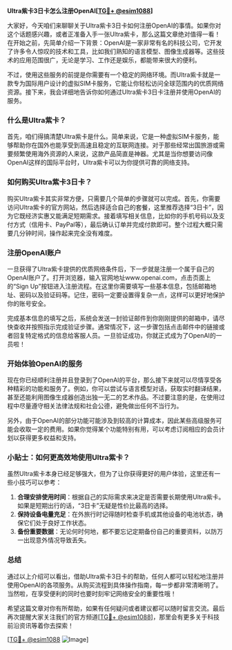 **Ultra紫卡3日卡怎么注册OpenAI[[TG💪+ @esim1088](https://t.me/s/esim1088)]**

大家好，今天咱们来聊聊关于Ultra紫卡3日卡如何注册OpenAI的事情。如果你对这个话题感兴趣，或者正准备入手一张Ultra紫卡，那么这篇文章绝对值得一看！在开始之前，先简单介绍一下背景：OpenAI是一家非常有名的科技公司，它开发了许多令人惊叹的技术和工具，比如我们熟知的语言模型、图像生成器等。这些技术的应用范围很广，无论是学习、工作还是娱乐，都能带来很大的便利。

不过，使用这些服务的前提是你需要有一个稳定的网络环境。而Ultra紫卡就是一款专为国际用户设计的虚拟SIM卡服务，它能让你轻松访问全球范围内的优质网络资源。接下来，我会详细地告诉你如何通过Ultra紫卡3日卡注册并使用OpenAI的服务。

### 什么是Ultra紫卡？

首先，咱们得搞清楚Ultra紫卡是什么。简单来说，它是一种虚拟SIM卡服务，能够帮助你在国外也能享受到高速且稳定的互联网连接。对于那些经常出国旅游或需要频繁使用海外资源的人来说，这款产品简直是神器。尤其是当你想要访问像OpenAI这样的国际平台时，Ultra紫卡可以为你提供可靠的网络支持。

### 如何购买Ultra紫卡3日卡？

购买Ultra紫卡其实非常方便，只需要几个简单的步骤就可以完成。首先，你需要访问Ultra紫卡的官方网站，然后选择适合自己的套餐，这里推荐选择“3日卡”，因为它既经济实惠又能满足短期需求。接着填写相关信息，比如你的手机号码以及支付方式（信用卡、PayPal等），最后确认订单并完成付款即可。整个过程大概只需要几分钟时间，操作起来完全没有难度。

### 注册OpenAI账户

一旦获得了Ultra紫卡提供的优质网络条件后，下一步就是注册一个属于自己的OpenAI账户了。打开浏览器，输入官网地址www.openai.com，点击页面上的“Sign Up”按钮进入注册流程。在这里你需要填写一些基本信息，包括邮箱地址、密码以及验证码等。记住，密码一定要设置得复杂一点，这样可以更好地保护你的账号安全。

完成基本信息的填写之后，系统会发送一封验证邮件到你刚刚提供的邮箱中，请尽快查收并按照指示完成验证步骤。通常情况下，这一步骤包括点击邮件中的链接或者回复特定格式的信息给客服人员。一旦验证成功，你就正式成为了OpenAI的一员啦！

### 开始体验OpenAI的服务

现在你已经顺利注册并且登录到了OpenAI的平台，那么接下来就可以尽情享受各种精彩的功能和服务了。例如，你可以尝试与语言模型对话，获取实时翻译结果，甚至还能利用图像生成器创造出独一无二的艺术作品。不过要注意的是，在使用过程中尽量遵守相关法律法规和社会公德，避免做出任何不当行为。

另外，由于OpenAI的部分功能可能涉及到较高的计算成本，因此某些高级服务可能会收取一定的费用。如果你觉得某个功能特别有用，可以考虑订阅相应的会员计划以获得更多权益和支持。

### 小贴士：如何更高效地使用Ultra紫卡？

虽然Ultra紫卡本身已经足够强大，但为了让你获得更好的用户体验，这里还有一些小技巧可以参考：

1. **合理安排使用时间**：根据自己的实际需求来决定是否需要长期使用Ultra紫卡。如果是短期出行的话，“3日卡”无疑是性价比最高的选择。
2. **保持设备电量充足**：在外旅行时记得随时检查手机或其他设备的电池状态，确保它们处于良好工作状态。
3. **备份重要数据**：无论何时何地，都不要忘记定期备份自己的重要资料，以防万一出现意外情况导致丢失。

### 总结

通过以上介绍可以看出，借助Ultra紫卡3日卡的帮助，任何人都可以轻松地注册并使用OpenAI的各项服务。从购买流程到具体操作指南，每一步都非常清晰明了。当然啦，在享受便利的同时也要时刻牢记网络安全的重要性哦！

希望这篇文章对你有所帮助，如果有任何疑问或者建议都可以随时留言交流。最后再次提醒大家关注我们的官方频道[[TG💪+ @esim1088](https://t.me/s/esim1088)]，那里会有更多关于科技前沿资讯等着你去探索！

[[TG💪+ @esim1088](https://t.me/s/esim1088) ![Image](https://i.postimg.cc/4NQfJmqS/Snipaste-2025-05-13-00-14-12.png)]
